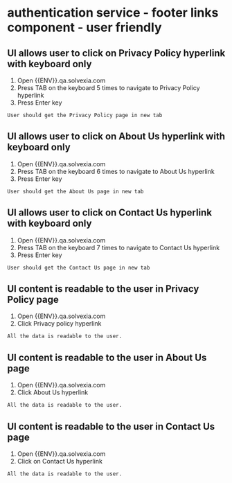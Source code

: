 # authentication service - footer links component - user friendly

## UI allows user to click on Privacy Policy hyperlink with keyboard only

1. Open {{ENV}}.qa.solvexia.com
2. Press TAB on the keyboard 5 times to navigate to Privacy Policy hyperlink
5. Press Enter key

`User should get the Privacy Policy page in new tab`

## UI allows user to click on About Us hyperlink with keyboard only

1. Open {{ENV}}.qa.solvexia.com
2. Press TAB on the keyboard 6 times to navigate to About Us hyperlink
5. Press Enter key

`User should get the About Us page in new tab`

## UI allows user to click on Contact Us hyperlink with keyboard only

1. Open {{ENV}}.qa.solvexia.com
2. Press TAB on the keyboard 7 times to navigate to Contact Us hyperlink
5. Press Enter key

`User should get the Contact Us page in new tab`

## UI content is readable to the user in Privacy Policy page

1. Open {{ENV}}.qa.solvexia.com
2. Click Privacy policy hyperlink

`All the data is readable to the user.`

## UI content is readable to the user in About Us page

1. Open {{ENV}}.qa.solvexia.com
2. Click About Us hyperlink

`All the data is readable to the user.`

## UI content is readable to the user in Contact Us page

1. Open {{ENV}}.qa.solvexia.com
2. Click on Contact Us hyperlink

`All the data is readable to the user.`
